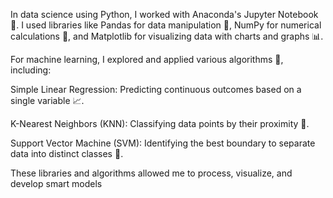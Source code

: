 In data science using Python, I worked with Anaconda's Jupyter Notebook 📝. I used libraries like Pandas for data manipulation 🧹, NumPy for numerical calculations 🔢, and Matplotlib for visualizing data with charts and graphs 📊.

For machine learning, I explored and applied various algorithms 🤖, including:

Simple Linear Regression: Predicting continuous outcomes based on a single variable 📈.

K-Nearest Neighbors (KNN): Classifying data points by their proximity 👥.

Support Vector Machine (SVM): Identifying the best boundary to separate data into distinct classes 🧠.

These libraries and algorithms allowed me to process, visualize, and develop smart models
